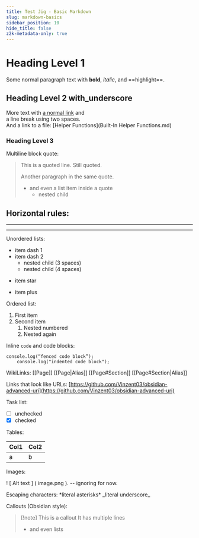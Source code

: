 ```yaml
---
title: Test Jig - Basic Markdown
slug: markdown-basics
sidebar_position: 10
hide_title: false
z2k-metadata-only: true
---
```

# Heading Level 1
Some normal paragraph text with **bold**, *italic*, and ==highlight==.

## Heading Level 2 with_underscore
More text with [a normal link](https://example.com) and  
a line break using two spaces.  
And a link to a file: [Helper Functions](Built-In Helper Functions.md)

### Heading Level 3
Multiline block quote:

> This is a quoted line.
> Still quoted.
>
> Another paragraph in the same quote.
> - and even a list item inside a quote
>   - nested child

Horizontal rules:
---
***
___

Unordered lists:
- item dash 1
- item dash 2
   - nested child (3 spaces)
    - nested child (4 spaces)
* item star
+ item plus

Ordered list:
1. First item
2. Second item
   1. Nested numbered
   2. Nested again

Inline `code` and code blocks:

```code
console.log(“fenced code block”);
    console.log("indented code block");
```


WikiLinks:
[[Page]]
[[Page|Alias]]
[[Page#Section]]
[[Page#Section|Alias]]

Links that look like URLs:
[https://github.com/Vinzent03/obsidian-advanced-uri](https://github.com/Vinzent03/obsidian-advanced-uri)

Task list:
- [ ] unchecked
- [x] checked

Tables:

| Col1 | Col2 |
|------|------|
| a    | b    |

Images:

! [ Alt text ] ( image.png ). -- ignoring for now.

Escaping characters:
\*literal asterisks\*
\_literal underscore\_

Callouts (Obsidian style):
> [!note] This is a callout
> It has multiple lines
>
> - and even lists


